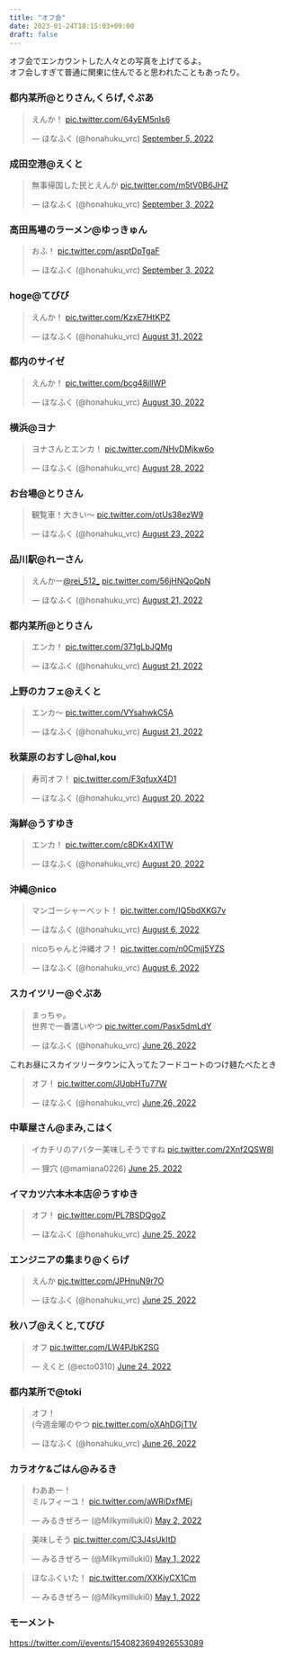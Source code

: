 ```yaml
---
title: "オフ会"
date: 2023-01-24T18:15:03+09:00
draft: false
---
```


<!-- https://publish.twitter.com/ -->

オフ会でエンカウントした人々との写真を上げてるよ。  
オフ会しすぎて普通に関東に住んでると思われたこともあったり。  


### 都内某所@とりさん,くらげ,ぐぷあ
<blockquote class="twitter-tweet"><p lang="ja" dir="ltr">えんか！ <a href="https://t.co/64yEM5nIs6">pic.twitter.com/64yEM5nIs6</a></p>&mdash; ほなふく (@honahuku_vrc) <a href="https://twitter.com/honahuku_vrc/status/1566613406605778944?ref_src=twsrc%5Etfw">September 5, 2022</a></blockquote> <script async src="https://platform.twitter.com/widgets.js" charset="utf-8"></script>

### 成田空港@えくと
<blockquote class="twitter-tweet"><p lang="ja" dir="ltr">無事帰国した民とえんか <a href="https://t.co/m5tV0B6JHZ">pic.twitter.com/m5tV0B6JHZ</a></p>&mdash; ほなふく (@honahuku_vrc) <a href="https://twitter.com/honahuku_vrc/status/1566191219583381504?ref_src=twsrc%5Etfw">September 3, 2022</a></blockquote> <script async src="https://platform.twitter.com/widgets.js" charset="utf-8"></script>

### 高田馬場のラーメン@ゆっきゅん
<blockquote class="twitter-tweet"><p lang="ja" dir="ltr">おふ！ <a href="https://t.co/asptDpTgaF">pic.twitter.com/asptDpTgaF</a></p>&mdash; ほなふく (@honahuku_vrc) <a href="https://twitter.com/honahuku_vrc/status/1565989791166267392?ref_src=twsrc%5Etfw">September 3, 2022</a></blockquote> <script async src="https://platform.twitter.com/widgets.js" charset="utf-8"></script>

### hoge@てびび
<blockquote class="twitter-tweet"><p lang="ja" dir="ltr">えんか！ <a href="https://t.co/KzxE7HtKPZ">pic.twitter.com/KzxE7HtKPZ</a></p>&mdash; ほなふく (@honahuku_vrc) <a href="https://twitter.com/honahuku_vrc/status/1564924042091831296?ref_src=twsrc%5Etfw">August 31, 2022</a></blockquote> <script async src="https://platform.twitter.com/widgets.js" charset="utf-8"></script>

### 都内のサイゼ
<!-- 大岡山のサイゼ -->
<blockquote class="twitter-tweet"><p lang="ja" dir="ltr">えんか！ <a href="https://t.co/bcg48jlIWP">pic.twitter.com/bcg48jlIWP</a></p>&mdash; ほなふく (@honahuku_vrc) <a href="https://twitter.com/honahuku_vrc/status/1564549824602853376?ref_src=twsrc%5Etfw">August 30, 2022</a></blockquote> <script async src="https://platform.twitter.com/widgets.js" charset="utf-8"></script>

### 横浜@ヨナ
<blockquote class="twitter-tweet"><p lang="ja" dir="ltr">ヨナさんとエンカ！ <a href="https://t.co/NHvDMjkw6o">pic.twitter.com/NHvDMjkw6o</a></p>&mdash; ほなふく (@honahuku_vrc) <a href="https://twitter.com/honahuku_vrc/status/1563844144552120320?ref_src=twsrc%5Etfw">August 28, 2022</a></blockquote> <script async src="https://platform.twitter.com/widgets.js" charset="utf-8"></script>

### お台場@とりさん
<blockquote class="twitter-tweet"><p lang="ja" dir="ltr">観覧車！大きい〜 <a href="https://t.co/otUs38ezW9">pic.twitter.com/otUs38ezW9</a></p>&mdash; ほなふく (@honahuku_vrc) <a href="https://twitter.com/honahuku_vrc/status/1562054129010487299?ref_src=twsrc%5Etfw">August 23, 2022</a></blockquote> <script async src="https://platform.twitter.com/widgets.js" charset="utf-8"></script>

### 品川駅@れーさん
<!-- このときはただ会っただけ -->
<blockquote class="twitter-tweet"><p lang="ja" dir="ltr">えんかー<a href="https://twitter.com/rei_512_?ref_src=twsrc%5Etfw">@rei_512_</a> <a href="https://t.co/56jHNQoQpN">pic.twitter.com/56jHNQoQpN</a></p>&mdash; ほなふく (@honahuku_vrc) <a href="https://twitter.com/honahuku_vrc/status/1561271253822246912?ref_src=twsrc%5Etfw">August 21, 2022</a></blockquote> <script async src="https://platform.twitter.com/widgets.js" charset="utf-8"></script>

### 都内某所@とりさん
<blockquote class="twitter-tweet"><p lang="ja" dir="ltr">エンカ！ <a href="https://t.co/371gLbJQMg">pic.twitter.com/371gLbJQMg</a></p>&mdash; ほなふく (@honahuku_vrc) <a href="https://twitter.com/honahuku_vrc/status/1561198720003506176?ref_src=twsrc%5Etfw">August 21, 2022</a></blockquote> <script async src="https://platform.twitter.com/widgets.js" charset="utf-8"></script>

### 上野のカフェ@えくと
<!-- えくとがベトナムに行く前 -->
<blockquote class="twitter-tweet"><p lang="ja" dir="ltr">エンカ～ <a href="https://t.co/VYsahwkC5A">pic.twitter.com/VYsahwkC5A</a></p>&mdash; ほなふく (@honahuku_vrc) <a href="https://twitter.com/honahuku_vrc/status/1561183211983884288?ref_src=twsrc%5Etfw">August 21, 2022</a></blockquote> <script async src="https://platform.twitter.com/widgets.js" charset="utf-8"></script>

### 秋葉原のおすし@hal,kou
<blockquote class="twitter-tweet"><p lang="ja" dir="ltr">寿司オフ！ <a href="https://t.co/F3qfuxX4D1">pic.twitter.com/F3qfuxX4D1</a></p>&mdash; ほなふく (@honahuku_vrc) <a href="https://twitter.com/honahuku_vrc/status/1560917251347595264?ref_src=twsrc%5Etfw">August 20, 2022</a></blockquote> <script async src="https://platform.twitter.com/widgets.js" charset="utf-8"></script>

### 海鮮@うすゆき
<!-- 東京でうすゆきと、うすゆきの地元の島根の海鮮丼を出すお店に行ったときのやつ -->
<blockquote class="twitter-tweet"><p lang="ja" dir="ltr">エンカ！ <a href="https://t.co/c8DKx4XlTW">pic.twitter.com/c8DKx4XlTW</a></p>&mdash; ほなふく (@honahuku_vrc) <a href="https://twitter.com/honahuku_vrc/status/1560810747537821696?ref_src=twsrc%5Etfw">August 20, 2022</a></blockquote> <script async src="https://platform.twitter.com/widgets.js" charset="utf-8"></script>

### 沖縄@nico
<blockquote class="twitter-tweet"><p lang="ja" dir="ltr">マンゴーシャーベット！ <a href="https://t.co/IQ5bdXKG7v">pic.twitter.com/IQ5bdXKG7v</a></p>&mdash; ほなふく (@honahuku_vrc) <a href="https://twitter.com/honahuku_vrc/status/1555877628200222725?ref_src=twsrc%5Etfw">August 6, 2022</a></blockquote> <script async src="https://platform.twitter.com/widgets.js" charset="utf-8"></script>

<blockquote class="twitter-tweet"><p lang="ja" dir="ltr">nicoちゃんと沖縄オフ！ <a href="https://t.co/n0Cmjj5YZS">pic.twitter.com/n0Cmjj5YZS</a></p>&mdash; ほなふく (@honahuku_vrc) <a href="https://twitter.com/honahuku_vrc/status/1555798507071893509?ref_src=twsrc%5Etfw">August 6, 2022</a></blockquote> <script async src="https://platform.twitter.com/widgets.js" charset="utf-8"></script>

### スカイツリー@ぐぷあ
<!-- 東京スカイツリーとか行ったときのやつ -->
<blockquote class="twitter-tweet"><p lang="ja" dir="ltr">まっちゃ。<br>世界で一番濃いやつ <a href="https://t.co/Pasx5dmLdY">pic.twitter.com/Pasx5dmLdY</a></p>&mdash; ほなふく (@honahuku_vrc) <a href="https://twitter.com/honahuku_vrc/status/1540889766711160833?ref_src=twsrc%5Etfw">June 26, 2022</a></blockquote> <script async src="https://platform.twitter.com/widgets.js" charset="utf-8"></script>

これお昼にスカイツリータウンに入ってたフードコートのつけ麺たべたとき
<blockquote class="twitter-tweet"><p lang="ja" dir="ltr">オフ！ <a href="https://t.co/JUqbHTu77W">pic.twitter.com/JUqbHTu77W</a></p>&mdash; ほなふく (@honahuku_vrc) <a href="https://twitter.com/honahuku_vrc/status/1540886439785013248?ref_src=twsrc%5Etfw">June 26, 2022</a></blockquote> <script async src="https://platform.twitter.com/widgets.js" charset="utf-8"></script>

### 中華屋さん@まみ,こはく
<!-- 横浜の中華で -->
<blockquote class="twitter-tweet"><p lang="ja" dir="ltr">イカチリのアバター美味しそうですね <a href="https://t.co/2Xnf2QSW8I">pic.twitter.com/2Xnf2QSW8I</a></p>&mdash; 狸穴 (@mamiana0226) <a href="https://twitter.com/mamiana0226/status/1540672087022796800?ref_src=twsrc%5Etfw">June 25, 2022</a></blockquote> <script async src="https://platform.twitter.com/widgets.js" charset="utf-8"></script>

### イマカツ六本木本店＠うすゆき
<blockquote class="twitter-tweet"><p lang="ja" dir="ltr">オフ！ <a href="https://t.co/PL7BSDQgoZ">pic.twitter.com/PL7BSDQgoZ</a></p>&mdash; ほなふく (@honahuku_vrc) <a href="https://twitter.com/honahuku_vrc/status/1540636767828967424?ref_src=twsrc%5Etfw">June 25, 2022</a></blockquote> <script async src="https://platform.twitter.com/widgets.js" charset="utf-8"></script>

### エンジニアの集まり@くらげ
<!-- 技育博のときにくらげさんと初エンカ -->
<blockquote class="twitter-tweet"><p lang="ja" dir="ltr">えんか <a href="https://t.co/JPHnuN9r7O">pic.twitter.com/JPHnuN9r7O</a></p>&mdash; ほなふく (@honahuku_vrc) <a href="https://twitter.com/honahuku_vrc/status/1540590953832251392?ref_src=twsrc%5Etfw">June 25, 2022</a></blockquote> <script async src="https://platform.twitter.com/widgets.js" charset="utf-8"></script>

### 秋ハブ@えくと,てびび
<blockquote class="twitter-tweet"><p lang="ja" dir="ltr">オフ <a href="https://t.co/LW4PJbK2SG">pic.twitter.com/LW4PJbK2SG</a></p>&mdash; えくと (@ecto0310) <a href="https://twitter.com/ecto0310/status/1540311521083146240?ref_src=twsrc%5Etfw">June 24, 2022</a></blockquote> <script async src="https://platform.twitter.com/widgets.js" charset="utf-8"></script>

### 都内某所で@toki
<!-- ピクシブのオフィス6F、入って左の一番大きい会議室 -->
<blockquote class="twitter-tweet"><p lang="ja" dir="ltr">オフ！<br>(今週金曜のやつ <a href="https://t.co/oXAhDGjT1V">pic.twitter.com/oXAhDGjT1V</a></p>&mdash; ほなふく (@honahuku_vrc) <a href="https://twitter.com/honahuku_vrc/status/1541048456428433409?ref_src=twsrc%5Etfw">June 26, 2022</a></blockquote> <script async src="https://platform.twitter.com/widgets.js" charset="utf-8"></script>

### カラオケ&ごはん@みるき
<!-- 北九州のハッカソンの終わって旅行最終日の朝からナポリタン食べてカラオケしてお昼行ったとき -->
<blockquote class="twitter-tweet"><p lang="ja" dir="ltr">わああー！<br>ミルフィーユ！ <a href="https://t.co/aWRiDxfMEj">pic.twitter.com/aWRiDxfMEj</a></p>&mdash; みるきぜろー (@Milkymilluki0) <a href="https://twitter.com/Milkymilluki0/status/1520974967990808576?ref_src=twsrc%5Etfw">May 2, 2022</a></blockquote> <script async src="https://platform.twitter.com/widgets.js" charset="utf-8"></script>

<blockquote class="twitter-tweet"><p lang="ja" dir="ltr">美味しそう <a href="https://t.co/C3J4sUkItD">pic.twitter.com/C3J4sUkItD</a></p>&mdash; みるきぜろー (@Milkymilluki0) <a href="https://twitter.com/Milkymilluki0/status/1520914939137130496?ref_src=twsrc%5Etfw">May 1, 2022</a></blockquote> <script async src="https://platform.twitter.com/widgets.js" charset="utf-8"></script>

<blockquote class="twitter-tweet"><p lang="ja" dir="ltr">ほなふくいた！ <a href="https://t.co/XXKjyCX1Cm">pic.twitter.com/XXKjyCX1Cm</a></p>&mdash; みるきぜろー (@Milkymilluki0) <a href="https://twitter.com/Milkymilluki0/status/1520912353906544640?ref_src=twsrc%5Etfw">May 1, 2022</a></blockquote> <script async src="https://platform.twitter.com/widgets.js" charset="utf-8"></script>

### モーメント
https://twitter.com/i/events/1540823694926553089